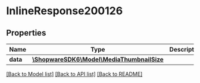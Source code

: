 # InlineResponse200126

## Properties
Name | Type | Description | Notes
------------ | ------------- | ------------- | -------------
**data** | [**\ShopwareSDK6\Model\MediaThumbnailSize**](MediaThumbnailSize.md) |  | [optional] 

[[Back to Model list]](../../README.md#documentation-for-models) [[Back to API list]](../../README.md#documentation-for-api-endpoints) [[Back to README]](../../README.md)


